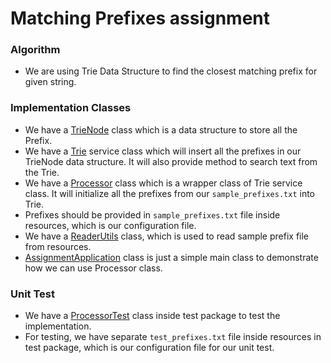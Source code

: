 # Matching Prefixes assignment  

### Algorithm
* We are using Trie Data Structure to find the closest matching prefix for given string.

### Implementation Classes
* We have a [TrieNode](com.matching.prefix.assignment.model.TrieModel) class which is a data structure to store all the Prefix.  
* We have a [Trie](com.matching.prefix.assignment.service.Trie) service class which will insert all the prefixes in our TrieNode data structure.
  It will also provide method to search text from the Trie.
* We have a [Processor](com.matching.prefix.assignment.service.Processor) class which is a wrapper class of Trie service class.
  It will initialize all the prefixes from our `sample_prefixes.txt` into Trie.  
* Prefixes should be provided in `sample_prefixes.txt` file inside resources, which is our configuration file.
* We have a [ReaderUtils](com.matching.prefix.assignment.utils.ReaderUtils) class, which is used to read sample prefix file from resources.
* [AssignmentApplication](com.matching.prefix.assignment.AssignmentApplication) class is just a simple main class to demonstrate how we can use Processor class.
  
### Unit Test 
* We have a [ProcessorTest](com.matching.prefix.assignment.ProcessorTest) class inside test package to test the implementation.  
* For testing, we have separate `test_prefixes.txt` file inside resources in test package, which is our configuration file for our unit test.  